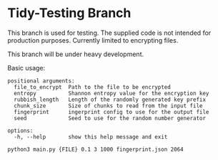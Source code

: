 # Tidy-Testing Branch
This branch is used for testing. The supplied code is not intended for production purposes. Currently limited to encrypting files.

This branch will be under heavy development. 

Basic usage:
 
```
positional arguments:
  file_to_encrypt  Path to the file to be encrypted
  entropy          Shannon entropy value for the encryption key
  rubbish_length   Length of the randomly generated key prefix
  chunk_size       Size of chunks to read from the input file
  fingerprint      ingerprint config to use for the output file
  seed             Seed to use for the random number generator

options:
  -h, --help       show this help message and exit
```

```
python3 main.py {FILE} 0.1 3 1000 fingerprint.json 2064
```


 